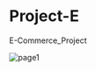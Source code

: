 # Project-E
E-Commerce_Project

![page1](https://user-images.githubusercontent.com/65460301/206160815-2eb40db9-2e65-48a7-b333-ae1d5f07fb3a.png)
